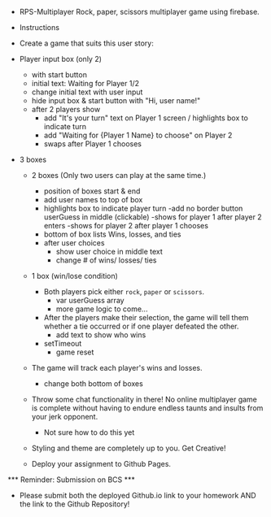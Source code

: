 * RPS-Multiplayer
Rock, paper, scissors multiplayer game using firebase.

* Instructions

* Create a game that suits this user story:

* Player input box (only 2)
    - with start button
    - initial text: Waiting for Player 1/2
    - change initial text with user input
    - hide input box & start button with "Hi, user name!"
    - after 2 players show
        - add "It's your turn" text on Player 1 screen / highlights box to indicate turn
        - add "Waiting for {Player 1 Name} to choose" on Player 2
        - swaps after Player 1 chooses

* 3 boxes
  * 2 boxes (Only two users can play at the same time.) 
    - position of boxes start & end
    - add user names to top of box
    - highlights box to indicate player turn
        -add no border button userGuess in middle (clickable)
        -shows for player 1 after player 2 enters
        -shows for player 2 after player 1 chooses
    - bottom of box lists Wins, losses, and ties
    - after user choices
        - show user choice in middle text
        - change # of wins/ losses/ ties


  * 1 box (win/lose condition)
    - Both players pick either `rock`, `paper` or `scissors`. 
        - var userGuess array
        - more game logic to come...
    - After the players make their selection, the game will tell them whether a tie occurred or if one player defeated the other.
        - add text to show who wins
    - setTimeout 
        - game reset    

  * The game will track each player's wins and losses.
    - change both bottom of boxes

  * Throw some chat functionality in there! No online multiplayer game is complete without having to endure endless taunts and insults from your jerk opponent. 
    - Not sure how to do this yet

  * Styling and theme are completely up to you. Get Creative!

  * Deploy your assignment to Github Pages.

*** Reminder: Submission on BCS ***

* Please submit both the deployed Github.io link to your homework AND the link to the Github Repository!
